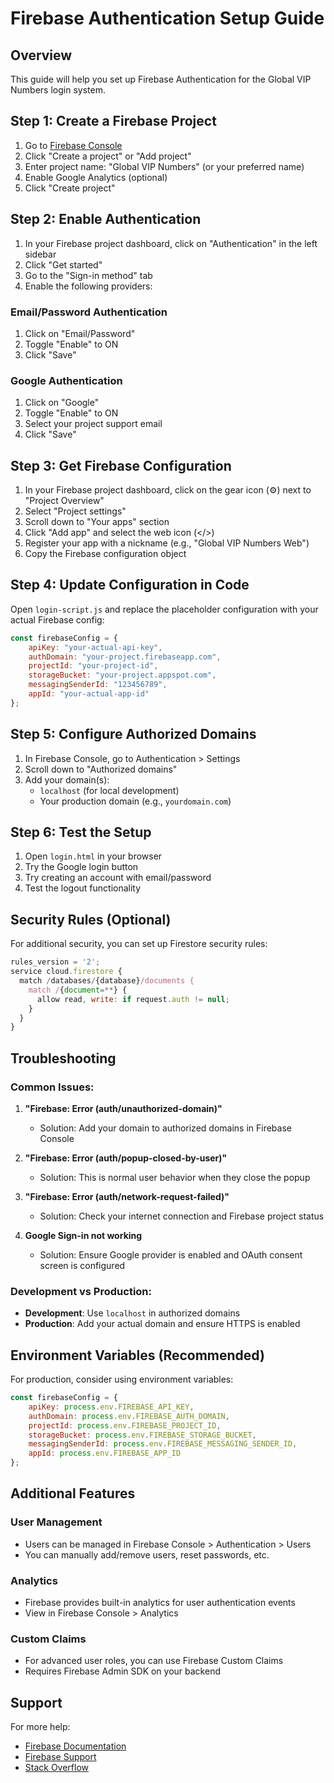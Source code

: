 # Firebase Authentication Setup Guide

## Overview
This guide will help you set up Firebase Authentication for the Global VIP Numbers login system.

## Step 1: Create a Firebase Project

1. Go to [Firebase Console](https://console.firebase.google.com/)
2. Click "Create a project" or "Add project"
3. Enter project name: "Global VIP Numbers" (or your preferred name)
4. Enable Google Analytics (optional)
5. Click "Create project"

## Step 2: Enable Authentication

1. In your Firebase project dashboard, click on "Authentication" in the left sidebar
2. Click "Get started"
3. Go to the "Sign-in method" tab
4. Enable the following providers:

### Email/Password Authentication
1. Click on "Email/Password"
2. Toggle "Enable" to ON
3. Click "Save"

### Google Authentication
1. Click on "Google"
2. Toggle "Enable" to ON
3. Select your project support email
4. Click "Save"

## Step 3: Get Firebase Configuration

1. In your Firebase project dashboard, click on the gear icon (⚙️) next to "Project Overview"
2. Select "Project settings"
3. Scroll down to "Your apps" section
4. Click "Add app" and select the web icon (</>)
5. Register your app with a nickname (e.g., "Global VIP Numbers Web")
6. Copy the Firebase configuration object

## Step 4: Update Configuration in Code

Open `login-script.js` and replace the placeholder configuration with your actual Firebase config:

```javascript
const firebaseConfig = {
    apiKey: "your-actual-api-key",
    authDomain: "your-project.firebaseapp.com",
    projectId: "your-project-id",
    storageBucket: "your-project.appspot.com",
    messagingSenderId: "123456789",
    appId: "your-actual-app-id"
};
```

## Step 5: Configure Authorized Domains

1. In Firebase Console, go to Authentication > Settings
2. Scroll down to "Authorized domains"
3. Add your domain(s):
   - `localhost` (for local development)
   - Your production domain (e.g., `yourdomain.com`)

## Step 6: Test the Setup

1. Open `login.html` in your browser
2. Try the Google login button
3. Try creating an account with email/password
4. Test the logout functionality

## Security Rules (Optional)

For additional security, you can set up Firestore security rules:

```javascript
rules_version = '2';
service cloud.firestore {
  match /databases/{database}/documents {
    match /{document=**} {
      allow read, write: if request.auth != null;
    }
  }
}
```

## Troubleshooting

### Common Issues:

1. **"Firebase: Error (auth/unauthorized-domain)"**
   - Solution: Add your domain to authorized domains in Firebase Console

2. **"Firebase: Error (auth/popup-closed-by-user)"**
   - Solution: This is normal user behavior when they close the popup

3. **"Firebase: Error (auth/network-request-failed)"**
   - Solution: Check your internet connection and Firebase project status

4. **Google Sign-in not working**
   - Solution: Ensure Google provider is enabled and OAuth consent screen is configured

### Development vs Production:

- **Development**: Use `localhost` in authorized domains
- **Production**: Add your actual domain and ensure HTTPS is enabled

## Environment Variables (Recommended)

For production, consider using environment variables:

```javascript
const firebaseConfig = {
    apiKey: process.env.FIREBASE_API_KEY,
    authDomain: process.env.FIREBASE_AUTH_DOMAIN,
    projectId: process.env.FIREBASE_PROJECT_ID,
    storageBucket: process.env.FIREBASE_STORAGE_BUCKET,
    messagingSenderId: process.env.FIREBASE_MESSAGING_SENDER_ID,
    appId: process.env.FIREBASE_APP_ID
};
```

## Additional Features

### User Management
- Users can be managed in Firebase Console > Authentication > Users
- You can manually add/remove users, reset passwords, etc.

### Analytics
- Firebase provides built-in analytics for user authentication events
- View in Firebase Console > Analytics

### Custom Claims
- For advanced user roles, you can use Firebase Custom Claims
- Requires Firebase Admin SDK on your backend

## Support

For more help:
- [Firebase Documentation](https://firebase.google.com/docs/auth)
- [Firebase Support](https://firebase.google.com/support)
- [Stack Overflow](https://stackoverflow.com/questions/tagged/firebase-authentication)

